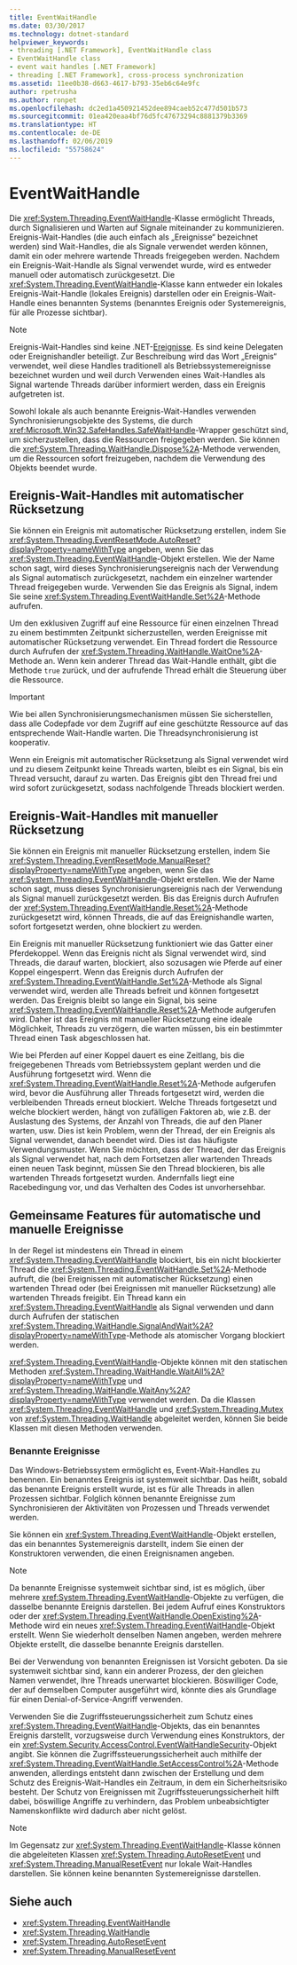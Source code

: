 ```yaml
---
title: EventWaitHandle
ms.date: 03/30/2017
ms.technology: dotnet-standard
helpviewer_keywords:
- threading [.NET Framework], EventWaitHandle class
- EventWaitHandle class
- event wait handles [.NET Framework]
- threading [.NET Framework], cross-process synchronization
ms.assetid: 11ee0b38-d663-4617-b793-35eb6c64e9fc
author: rpetrusha
ms.author: ronpet
ms.openlocfilehash: dc2ed1a450921452dee894caeb52c477d501b573
ms.sourcegitcommit: 01ea420eaa4bf76d5fc47673294c8881379b3369
ms.translationtype: HT
ms.contentlocale: de-DE
ms.lasthandoff: 02/06/2019
ms.locfileid: "55758624"
---
```

# <a name="eventwaithandle"></a>EventWaitHandle
Die <xref:System.Threading.EventWaitHandle>-Klasse ermöglicht Threads, durch Signalisieren und Warten auf Signale miteinander zu kommunizieren. Ereignis-Wait-Handles (die auch einfach als „Ereignisse“ bezeichnet werden) sind Wait-Handles, die als Signale verwendet werden können, damit ein oder mehrere wartende Threads freigegeben werden. Nachdem ein Ereignis-Wait-Handle als Signal verwendet wurde, wird es entweder manuell oder automatisch zurückgesetzt. Die <xref:System.Threading.EventWaitHandle>-Klasse kann entweder ein lokales Ereignis-Wait-Handle (lokales Ereignis) darstellen oder ein Ereignis-Wait-Handle eines benannten Systems (benanntes Ereignis oder Systemereignis, für alle Prozesse sichtbar).  
  
> [!NOTE]
>  Ereignis-Wait-Handles sind keine .NET-[Ereignisse](../events/index.md). Es sind keine Delegaten oder Ereignishandler beteiligt. Zur Beschreibung wird das Wort „Ereignis“ verwendet, weil diese Handles traditionell als Betriebssystemereignisse bezeichnet wurden und weil durch Verwenden eines Wait-Handles als Signal wartende Threads darüber informiert werden, dass ein Ereignis aufgetreten ist.  
  
 Sowohl lokale als auch benannte Ereignis-Wait-Handles verwenden Synchronisierungsobjekte des Systems, die durch <xref:Microsoft.Win32.SafeHandles.SafeWaitHandle>-Wrapper geschützt sind, um sicherzustellen, dass die Ressourcen freigegeben werden. Sie können die <xref:System.Threading.WaitHandle.Dispose%2A>-Methode verwenden, um die Ressourcen sofort freizugeben, nachdem die Verwendung des Objekts beendet wurde.  
  
## <a name="event-wait-handles-that-reset-automatically"></a>Ereignis-Wait-Handles mit automatischer Rücksetzung  
 Sie können ein Ereignis mit automatischer Rücksetzung erstellen, indem Sie <xref:System.Threading.EventResetMode.AutoReset?displayProperty=nameWithType> angeben, wenn Sie das <xref:System.Threading.EventWaitHandle>-Objekt erstellen. Wie der Name schon sagt, wird dieses Synchronisierungsereignis nach der Verwendung als Signal automatisch zurückgesetzt, nachdem ein einzelner wartender Thread freigegeben wurde. Verwenden Sie das Ereignis als Signal, indem Sie seine <xref:System.Threading.EventWaitHandle.Set%2A>-Methode aufrufen.  
  
 Um den exklusiven Zugriff auf eine Ressource für einen einzelnen Thread zu einem bestimmten Zeitpunkt sicherzustellen, werden Ereignisse mit automatischer Rücksetzung verwendet. Ein Thread fordert die Ressource durch Aufrufen der <xref:System.Threading.WaitHandle.WaitOne%2A>-Methode an. Wenn kein anderer Thread das Wait-Handle enthält, gibt die Methode `true` zurück, und der aufrufende Thread erhält die Steuerung über die Ressource.  
  
> [!IMPORTANT]
>  Wie bei allen Synchronisierungsmechanismen müssen Sie sicherstellen, dass alle Codepfade vor dem Zugriff auf eine geschützte Ressource auf das entsprechende Wait-Handle warten. Die Threadsynchronisierung ist kooperativ.  
  
 Wenn ein Ereignis mit automatischer Rücksetzung als Signal verwendet wird und zu diesem Zeitpunkt keine Threads warten, bleibt es ein Signal, bis ein Thread versucht, darauf zu warten. Das Ereignis gibt den Thread frei und wird sofort zurückgesetzt, sodass nachfolgende Threads blockiert werden.  
  
## <a name="event-wait-handles-that-reset-manually"></a>Ereignis-Wait-Handles mit manueller Rücksetzung  
 Sie können ein Ereignis mit manueller Rücksetzung erstellen, indem Sie <xref:System.Threading.EventResetMode.ManualReset?displayProperty=nameWithType> angeben, wenn Sie das <xref:System.Threading.EventWaitHandle>-Objekt erstellen. Wie der Name schon sagt, muss dieses Synchronisierungsereignis nach der Verwendung als Signal manuell zurückgesetzt werden. Bis das Ereignis durch Aufrufen der <xref:System.Threading.EventWaitHandle.Reset%2A>-Methode zurückgesetzt wird, können Threads, die auf das Ereignishandle warten, sofort fortgesetzt werden, ohne blockiert zu werden.  
  
 Ein Ereignis mit manueller Rücksetzung funktioniert wie das Gatter einer Pferdekoppel. Wenn das Ereignis nicht als Signal verwendet wird, sind Threads, die darauf warten, blockiert, also sozusagen wie Pferde auf einer Koppel eingesperrt. Wenn das Ereignis durch Aufrufen der <xref:System.Threading.EventWaitHandle.Set%2A>-Methode als Signal verwendet wird, werden alle Threads befreit und können fortgesetzt werden. Das Ereignis bleibt so lange ein Signal, bis seine <xref:System.Threading.EventWaitHandle.Reset%2A>-Methode aufgerufen wird. Daher ist das Ereignis mit manueller Rücksetzung eine ideale Möglichkeit, Threads zu verzögern, die warten müssen, bis ein bestimmter Thread einen Task abgeschlossen hat.  
  
 Wie bei Pferden auf einer Koppel dauert es eine Zeitlang, bis die freigegebenen Threads vom Betriebssystem geplant werden und die Ausführung fortgesetzt wird. Wenn die <xref:System.Threading.EventWaitHandle.Reset%2A>-Methode aufgerufen wird, bevor die Ausführung aller Threads fortgesetzt wird, werden die verbleibenden Threads erneut blockiert. Welche Threads fortgesetzt und welche blockiert werden, hängt von zufälligen Faktoren ab, wie z.B. der Auslastung des Systems, der Anzahl von Threads, die auf den Planer warten, usw. Dies ist kein Problem, wenn der Thread, der ein Ereignis als Signal verwendet, danach beendet wird. Dies ist das häufigste Verwendungsmuster. Wenn Sie möchten, dass der Thread, der das Ereignis als Signal verwendet hat, nach dem Fortsetzen aller wartenden Threads einen neuen Task beginnt, müssen Sie den Thread blockieren, bis alle wartenden Threads fortgesetzt wurden. Andernfalls liegt eine Racebedingung vor, und das Verhalten des Codes ist unvorhersehbar.  
  
## <a name="features-common-to-automatic-and-manual-events"></a>Gemeinsame Features für automatische und manuelle Ereignisse  
 In der Regel ist mindestens ein Thread in einem <xref:System.Threading.EventWaitHandle> blockiert, bis ein nicht blockierter Thread die <xref:System.Threading.EventWaitHandle.Set%2A>-Methode aufruft, die (bei Ereignissen mit automatischer Rücksetzung) einen wartenden Thread oder (bei Ereignissen mit manueller Rücksetzung) alle wartenden Threads freigibt. Ein Thread kann ein <xref:System.Threading.EventWaitHandle> als Signal verwenden und dann durch Aufrufen der statischen <xref:System.Threading.WaitHandle.SignalAndWait%2A?displayProperty=nameWithType>-Methode als atomischer Vorgang blockiert werden.  
  
 <xref:System.Threading.EventWaitHandle>-Objekte können mit den statischen Methoden <xref:System.Threading.WaitHandle.WaitAll%2A?displayProperty=nameWithType> und <xref:System.Threading.WaitHandle.WaitAny%2A?displayProperty=nameWithType> verwendet werden. Da die Klassen <xref:System.Threading.EventWaitHandle> und <xref:System.Threading.Mutex> von <xref:System.Threading.WaitHandle> abgeleitet werden, können Sie beide Klassen mit diesen Methoden verwenden.  
  
### <a name="named-events"></a>Benannte Ereignisse  
 Das Windows-Betriebssystem ermöglicht es, Event-Wait-Handles zu benennen. Ein benanntes Ereignis ist systemweit sichtbar. Das heißt, sobald das benannte Ereignis erstellt wurde, ist es für alle Threads in allen Prozessen sichtbar. Folglich können benannte Ereignisse zum Synchronisieren der Aktivitäten von Prozessen und Threads verwendet werden.  
  
 Sie können ein <xref:System.Threading.EventWaitHandle>-Objekt erstellen, das ein benanntes Systemereignis darstellt, indem Sie einen der Konstruktoren verwenden, die einen Ereignisnamen angeben.  
  
> [!NOTE]
>  Da benannte Ereignisse systemweit sichtbar sind, ist es möglich, über mehrere <xref:System.Threading.EventWaitHandle>-Objekte zu verfügen, die dasselbe benannte Ereignis darstellen. Bei jedem Aufruf eines Konstruktors oder der <xref:System.Threading.EventWaitHandle.OpenExisting%2A>-Methode wird ein neues <xref:System.Threading.EventWaitHandle>-Objekt erstellt. Wenn Sie wiederholt denselben Namen angeben, werden mehrere Objekte erstellt, die dasselbe benannte Ereignis darstellen.  
  
 Bei der Verwendung von benannten Ereignissen ist Vorsicht geboten. Da sie systemweit sichtbar sind, kann ein anderer Prozess, der den gleichen Namen verwendet, Ihre Threads unerwartet blockieren. Böswilliger Code, der auf demselben Computer ausgeführt wird, könnte dies als Grundlage für einen Denial-of-Service-Angriff verwenden.  
  
 Verwenden Sie die Zugriffssteuerungssicherheit zum Schutz eines <xref:System.Threading.EventWaitHandle>-Objekts, das ein benanntes Ereignis darstellt, vorzugsweise durch Verwendung eines Konstruktors, der ein <xref:System.Security.AccessControl.EventWaitHandleSecurity>-Objekt angibt. Sie können die Zugriffssteuerungssicherheit auch mithilfe der <xref:System.Threading.EventWaitHandle.SetAccessControl%2A>-Methode anwenden, allerdings entsteht dann zwischen der Erstellung und dem Schutz des Ereignis-Wait-Handles ein Zeitraum, in dem ein Sicherheitsrisiko besteht. Der Schutz von Ereignissen mit Zugriffssteuerungssicherheit hilft dabei, böswillige Angriffe zu verhindern, das Problem unbeabsichtigter Namenskonflikte wird dadurch aber nicht gelöst.  
  
> [!NOTE]
>  Im Gegensatz zur <xref:System.Threading.EventWaitHandle>-Klasse können die abgeleiteten Klassen <xref:System.Threading.AutoResetEvent> und <xref:System.Threading.ManualResetEvent> nur lokale Wait-Handles darstellen. Sie können keine benannten Systemereignisse darstellen.  
  
## <a name="see-also"></a>Siehe auch

- <xref:System.Threading.EventWaitHandle>
- <xref:System.Threading.WaitHandle>
- <xref:System.Threading.AutoResetEvent>
- <xref:System.Threading.ManualResetEvent>
